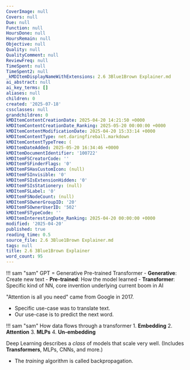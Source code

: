 ```yaml
---
CoverImage: null
Covers: null
Due: null
Function: null
HoursDone: null
HoursRemain: null
Objective: null
Quality: null
QualityComment: null
ReviewFreq: null
TimeSpent: null
TimeSpent2: null
_kMDItemDisplayNameWithExtensions: 2.6 3Blue1Brown Explainer.md
ai_abstract: null
ai_key_terms: []
aliases: null
children: 0
created: '2025-07-18'
cssclasses: null
grandchildren: 0
kMDItemContentCreationDate: 2025-04-20 14:21:50 +0000
kMDItemContentCreationDate_Ranking: 2025-05-20 00:00:00 +0000
kMDItemContentModificationDate: 2025-04-20 15:33:14 +0000
kMDItemContentType: net.daringfireball.markdown
kMDItemContentTypeTree: (
kMDItemDateAdded: 2025-05-20 16:34:46 +0000
kMDItemDocumentIdentifier: '100722'
kMDItemFSCreatorCode: ''
kMDItemFSFinderFlags: '0'
kMDItemFSHasCustomIcon: (null)
kMDItemFSInvisible: '0'
kMDItemFSIsExtensionHidden: '0'
kMDItemFSIsStationery: (null)
kMDItemFSLabel: '0'
kMDItemFSNodeCount: (null)
kMDItemFSOwnerGroupID: '20'
kMDItemFSOwnerUserID: '502'
kMDItemFSTypeCode: ''
kMDItemInterestingDate_Ranking: 2025-04-20 00:00:00 +0000
modified: '2025-04-20'
published: true
reading_time: 0.5
source_file: 2.6 3Blue1Brown Explainer.md
tags: null
title: 2.6 3Blue1Brown Explainer
word_count: 95
---
```


!!! sam "sam"
    GPT = Generative Pre-trained Transformer
    - **Generative**: Create new text
    - **Pre-trained**: How the model learned
    - **Transformer**: Specific kind of NN, core invention underlying current boom in AI


"Attention is all you need" came from Google in 2017.
- Specific use-case was to translate text.
- Our use-case is to predict the next word.

!!! sam "sam"
    How data flows through a transformer
    1. **Embedding**
    2. **Attention**
    3. **MLPs**
    4. **Un-embedding**


Deep Learning describes a *class* of models that scale very well. (Includes **Transformers**, MLPs, CNNs, and more.)
- The *training* algorithm is called backpropagation.